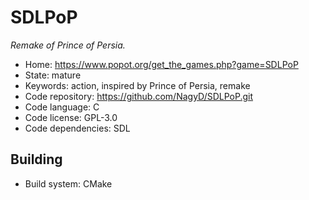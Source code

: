 # SDLPoP

_Remake of Prince of Persia._

- Home: https://www.popot.org/get_the_games.php?game=SDLPoP
- State: mature
- Keywords: action, inspired by Prince of Persia, remake
- Code repository: https://github.com/NagyD/SDLPoP.git
- Code language: C
- Code license: GPL-3.0
- Code dependencies: SDL

## Building

- Build system: CMake

